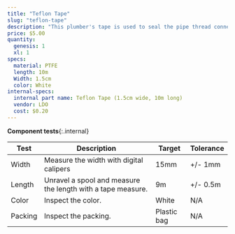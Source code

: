 ```yaml
---
title: "Teflon Tape"
slug: "teflon-tape"
description: "This plumber's tape is used to seal the pipe thread connections in FarmBot's watering system."
price: $5.00
quantity:
  genesis: 1
  xl: 1
specs:
  material: PTFE
  length: 10m
  Width: 1.5cm
  color: White
internal-specs:
  internal part name: Teflon Tape (1.5cm wide, 10m long)
  vendor: LDO
  cost: $0.20
---
```


**Component tests**{:.internal}

|Test         |Description  |Target       |Tolerance    |
|-------------|-------------|-------------|-------------|
|Width        |Measure the width with digital calipers|15mm|+/- 1mm
|Length       |Unravel a spool and measure the length with a tape measure.|9m|+/- 0.5m
|Color        |Inspect the color.|White|N/A
|Packing      |Inspect the packing.|Plastic bag|N/A